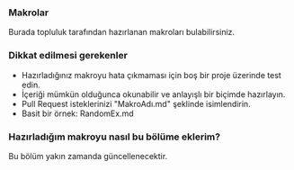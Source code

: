 ### **Makrolar**
Burada topluluk tarafından hazırlanan makroları bulabilirsiniz.

### **Dikkat edilmesi gerekenler**
- Hazırladığınız makroyu hata çıkmaması için boş bir proje üzerinde test edin.
- İçeriği mümkün olduğunca okunabilir ve anlayışlı bir biçimde hazırlayın.
- Pull Request isteklerinizi "MakroAdı.md" şeklinde isimlendirin.
- Basit bir örnek: RandomEx.md

### **Hazırladığım makroyu nasıl bu bölüme eklerim?**
Bu bölüm yakın zamanda güncellenecektir.